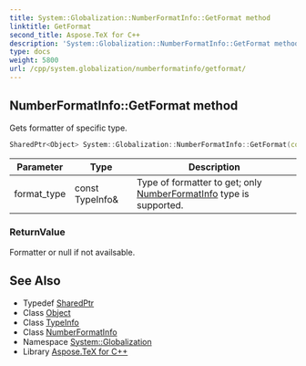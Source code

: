 ```yaml
---
title: System::Globalization::NumberFormatInfo::GetFormat method
linktitle: GetFormat
second_title: Aspose.TeX for C++
description: 'System::Globalization::NumberFormatInfo::GetFormat method. Gets formatter of specific type in C++.'
type: docs
weight: 5800
url: /cpp/system.globalization/numberformatinfo/getformat/
---
```

## NumberFormatInfo::GetFormat method


Gets formatter of specific type.

```cpp
SharedPtr<Object> System::Globalization::NumberFormatInfo::GetFormat(const TypeInfo &format_type) override
```


| Parameter | Type | Description |
| --- | --- | --- |
| format_type | const TypeInfo\& | Type of formatter to get; only [NumberFormatInfo](../) type is supported. |

### ReturnValue

Formatter or null if not availsable.

## See Also

* Typedef [SharedPtr](../../../system/sharedptr/)
* Class [Object](../../../system/object/)
* Class [TypeInfo](../../../system/typeinfo/)
* Class [NumberFormatInfo](../)
* Namespace [System::Globalization](../../)
* Library [Aspose.TeX for C++](../../../)
